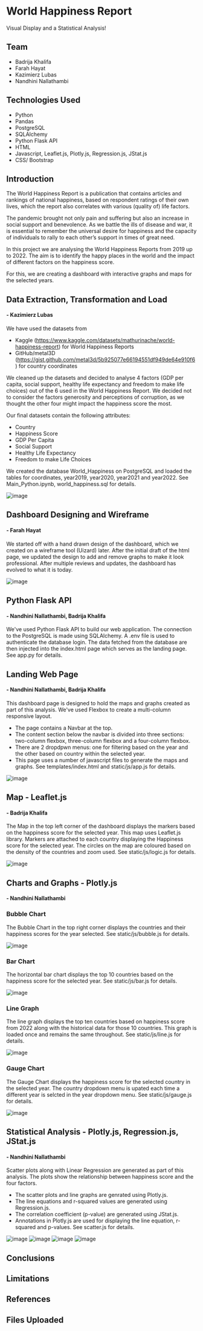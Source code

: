 # World Happiness Report
Visual Display and a Statistical Analysis!

## Team
-   Badrija Khalifa
-   Farah Hayat
-   Kazimierz Lubas
-   Nandhini Nallathambi

## Technologies Used
-   Python
-   Pandas
-   PostgreSQL
-   SQLAlchemy
-   Python Flask API
-   HTML
-   Javascript, Leaflet.js, Plotly.js, Regression.js, JStat.js
-   CSS/ Bootstrap

## Introduction
The World Happiness Report is a publication that contains articles and rankings of national happiness, based on respondent ratings of their own lives, which the report also correlates with various (quality of) life factors.

The pandemic brought not only pain and suffering but also an increase in social support and benevolence. As we battle the ills of disease and war, it is essential to remember the universal desire for happiness and the capacity of individuals to rally to each other’s support in times of great need.

In this project we are analysing the World Happiness Reports from 2019 up to 2022. The aim is to identify the happy places in the world and the impact of different factors on the happiness score.

For this, we are creating a dashboard with interactive graphs and maps for the selected years.

## Data Extraction, Transformation and Load
#### - Kazimierz Lubas

We have used the datasets from
-   Kaggle (https://www.kaggle.com/datasets/mathurinache/world-happiness-report) for World Happiness Reports
-   GitHub/metal3D (https://gist.github.com/metal3d/5b925077e66194551df949de64e910f6) for country coordinates

We cleaned up the datasets and decided to analyse 4 factors (GDP per capita, social support, healthy life expectancy and freedom to make life choices) out of the 6 used in the World Happiness Report. We decided not to consider the factors generosity and perceptions of corruption, as we thought the other four might impact the happiness score the most.

Our final datasets contain the following attributes:
-   Country
-   Happiness Score
-   GDP Per Capita
-   Social Support
-   Healthy Life Expectancy
-   Freedom to make Life Choices

We created the database World_Happiness on PostgreSQL and loaded the tables for coordinates, year2019, year2020, year2021 and year2022. See Main_Python.ipynb, world_happiness.sql for details.

![image](https://user-images.githubusercontent.com/111614210/210465053-9ff64113-aaee-4986-9e50-a33613e15efe.png)

## Dashboard Designing and Wireframe
#### - Farah Hayat

We started off with a hand drawn design of the dashboard, which we created on a wireframe tool (Uizard) later. After the initial draft of the html page, we updated the design to add and remove graphs to make it look professional. After multiple reviews and updates, the dashboard has evolved to what it is today.

![image](https://user-images.githubusercontent.com/111614210/210468195-11d7e8c9-2fd0-4b0a-b21f-75eaa534d033.png)

## Python Flask API
#### - Nandhini Nallathambi, Badrija Khalifa

We've used Python Flask API to build our web application. The connection to the PostgreSQL is made using SQLAlchemy. A .env file is used to authenticate the database login. The data fetched from the database are then injected into the index.html page which serves as the landing page. See app.py for details.

## Landing Web Page
#### - Nandhini Nallathambi, Badrija Khalifa

This dashboard page is designed to hold the maps and graphs created as part of this analysis. We've used Flexbox to create a multi-column responsive layout. 
-   The page contains a Navbar at the top. 
-   The content section below the navbar is divided into three sections: two-column flexbox, three-column flexbox and a four-column flexbox.
-   There are 2 dropdpwn menus: one for filtering based on the year and the other based on country within the selected year.
-   This page uses a number of javascript files to generate the maps and graphs. 
See templates/index.html and static/js/app.js for details.

![image](https://user-images.githubusercontent.com/111614210/210488122-ca0d7cf7-d227-43b4-8b5f-332d91406b8c.png)

## Map - Leaflet.js
#### - Badrija Khalifa

The Map in the top left corner of the dashboard displays the markers based on the happiness score for the selected year. This map uses Leaflet.js library. Markers are attached to each country displaying the Happiness score for the selected year. The circles on the map are coloured based on the density of the countries and zoom used. See static/js/logic.js for details.

![image](https://user-images.githubusercontent.com/111614210/210494069-749f8bb5-cb17-4d65-922c-7a30515217c9.png)

## Charts and Graphs - Plotly.js 
#### - Nandhini Nallathambi

### Bubble Chart
The Bubble Chart in the top right corner displays the countries and their happiness scores for the year selected. See static/js/bubble.js for details.

![image](https://user-images.githubusercontent.com/111614210/210494023-a9b55302-3d46-4f0f-b8f6-11aee0c253f7.png)

### Bar Chart
The horizontal bar chart displays the top 10 countries based on the happiness score for the selected year. See static/js/bar.js for details.

![image](https://user-images.githubusercontent.com/111614210/210493976-4738d398-01cf-4990-98be-48d12cfc972a.png)

### Line Graph
The line graph displays the top ten countries based on happiness score from 2022 along with the historical data for those 10 countries. This graph is loaded once and remains the same throughout. See static/js/line.js for details.

![image](https://user-images.githubusercontent.com/111614210/210493933-44b330b5-cfb5-46f0-bf80-3bb7802ea9d6.png)

### Gauge Chart
The Gauge Chart displays the happiness score for the selected country in the selected year. The country dropdown menu is upated each time a different year is selcted in the year dropdown menu. See static/js/gauge.js for details.

![image](https://user-images.githubusercontent.com/111614210/210493866-1a04cfa7-5dba-4e0d-886d-1bad4b137a35.png)

## Statistical Analysis - Plotly.js, Regression.js, JStat.js
####  - Nandhini Nallathambi

Scatter plots along with Linear Regression are generated as part of this analysis. The plots show the relationship between happiness score and the four factors. 
- The scatter plots and line graphs are genrated using Plotly.js. 
- The line equations and r-squared values are generated using Regression.js. 
- The correlation coefficient (p-value) are generated using JStat.js.
- Annotations in Plotly.js are used for displaying the line equation, r-squared and p-values.
See scatter.js for details.

![image](https://user-images.githubusercontent.com/111614210/210493530-7ff3332f-7143-4b84-aa16-60e8c92cbd50.png)
![image](https://user-images.githubusercontent.com/111614210/210493583-4a94fa49-0445-463a-9ebb-65d24be8ec0e.png)
![image](https://user-images.githubusercontent.com/111614210/210493656-4619a3e3-a811-496d-adca-eef04bc5590e.png)
![image](https://user-images.githubusercontent.com/111614210/210493710-38741c0f-fb1f-4787-baa0-b5b9c5394c65.png)

## Conclusions

## Limitations

## References

## Files Uploaded
